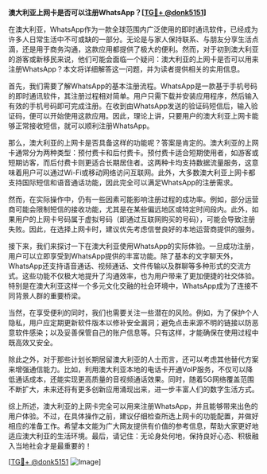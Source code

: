 **澳大利亚上网卡是否可以注册WhatsApp？[[TG💪+ @donk5151](https://t.me/s/donk5151)]**

在澳大利亚，WhatsApp作为一款全球范围内广泛使用的即时通讯软件，已经成为许多人日常生活中不可或缺的一部分。无论是与家人保持联系、与朋友分享生活点滴，还是用于商务沟通，这款应用都提供了极大的便利。然而，对于初到澳大利亚的游客或新移民来说，他们可能会面临一个疑问：澳大利亚的上网卡是否可以用来注册WhatsApp？本文将详细解答这一问题，并为读者提供相关的实用信息。

首先，我们需要了解WhatsApp的基本注册流程。WhatsApp是一款基于手机号码的即时通讯软件，其注册过程相对简单。用户只需下载并安装应用程序，然后输入有效的手机号码即可完成注册。在收到由WhatsApp发送的验证码短信后，输入验证码，便可以开始使用这款应用。因此，理论上讲，只要用户的澳大利亚上网卡能够正常接收短信，就可以顺利注册WhatsApp。

那么，澳大利亚的上网卡是否具备这样的功能呢？答案是肯定的。澳大利亚的上网卡通常分为两种类型：预付费卡和后付费卡。预付费卡适合短期使用者，如游客或短期访客，而后付费卡则更适合长期居住者。这两种卡均支持数据流量服务，这意味着用户可以通过Wi-Fi或移动网络访问互联网。此外，大多数澳大利亚上网卡都支持国际短信和语音通话功能，因此完全可以满足WhatsApp的注册需求。

然而，在实际操作中，仍有一些因素可能影响注册过程的成功率。例如，部分运营商可能会限制短信的接收功能，尤其是在某些偏远地区或特定时间段内。此外，如果用户的上网卡号码属于虚拟号码（即通过互联网购买的号码），可能会导致注册失败。因此，在选择上网卡时，建议优先考虑信誉良好的本地运营商提供的服务。

接下来，我们来探讨一下在澳大利亚使用WhatsApp的实际体验。一旦成功注册，用户可以立即享受到WhatsApp提供的丰富功能。除了基本的文字聊天外，WhatsApp还支持语音通话、视频通话、文件传输以及群聊等多种形式的交流方式。这些功能不仅极大地提升了沟通效率，也为用户带来了更加便捷的社交体验。特别是在澳大利亚这样一个多元文化交融的社会环境中，WhatsApp成为了连接不同背景人群的重要桥梁。

当然，在享受便利的同时，我们也需要关注一些潜在的风险。例如，为了保护个人隐私，用户应定期更新软件版本以修补安全漏洞；避免点击来源不明的链接以防恶意软件感染；以及妥善保管自己的账户信息等。只有这样，才能确保在使用过程中既高效又安全。

除此之外，对于那些计划长期居留澳大利亚的人士而言，还可以考虑其他替代方案来增强通信能力。比如，利用澳大利亚本地的电话卡开通VoIP服务，不仅可以降低通话成本，还能实现更高质量的音视频通话效果。同时，随着5G网络覆盖范围不断扩大，未来还将有更多创新应用涌现出来，进一步丰富人们的数字生活方式。

综上所述，澳大利亚的上网卡完全可以用来注册WhatsApp，并且能够带来出色的用户体验。不过，在具体操作之前，建议仔细检查所选上网卡的功能配置，并做好相应的准备工作。希望本文能为广大网友提供有价值的参考信息，帮助大家更好地适应澳大利亚的生活环境。最后，请记住：无论身处何地，保持良好心态、积极融入当地社会才是最重要的！

[[TG💪+ @donk5151](https://t.me/s/donk5151) ![Image](https://i.postimg.cc/rwNCRYN7/Snipaste-2025-04-30-17-27-05.png)]